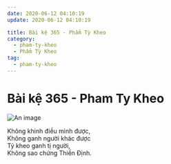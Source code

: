 ```yaml
---
date: 2020-06-12 04:10:19
update: 2020-06-12 04:10:19

title: Bài kệ 365 - Phẩm Tỳ Kheo
category:
  - pham-ty-kheo
  - Phẩm Tỳ Kheo
tag:
  - pham-ty-kheo
---
```


# Bài kệ 365 - Pham Ty Kheo

![An image](/img/pham-ty-kheo/pham-ty-kheo-365.jpg)

Không khinh điều mình được,<br>Không ganh người khác được<br>Tỷ kheo ganh tị người,<br>Không sao chứng Thiền Ðịnh.<br>
